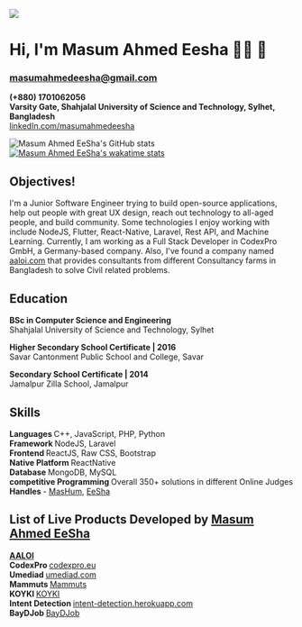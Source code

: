 <img src="https://github.com/masumahmedeesha/masumahmedeesha/blob/master/masum.jpeg" /> <br>

# Hi, I'm Masum Ahmed Eesha 👋🏾 🙂 <br>
###  masumahmedeesha@gmail.com <br>
<b> (+880) 1701062056 </b> <br>
<b> Varsity Gate, Shahjalal University of Science and Technology, Sylhet, Bangladesh </b> <br>
[linkedIn.com/masumahmedeesha](https://linkedin.com/in/masum-ahmed-eesha-11066614b)

![Masum Ahmed EeSha's GitHub stats](https://github-readme-stats.vercel.app/api?username=masumahmedeesha&count_private=true&show_icons=true&theme=cobalt)
[![Masum Ahmed EeSha's wakatime stats](https://github-readme-stats.vercel.app/api/wakatime?username=masumahmedeesha)](https://github.com/masumahmedeesha/github-readme-stats)

## Objectives!
I'm a Junior Software Engineer trying to build open-source applications, help out people with great UX design, reach out technology to all-aged people, and build community. Some technologies I enjoy working with include NodeJS, Flutter, React-Native, Laravel, Rest API, and Machine Learning. Currently, I am working as a Full Stack Developer in CodexPro GmbH, a Germany-based company. Also, I've found a company named [aaloi.com](https://aaloi.com) that provides consultants from different Consultancy farms in Bangladesh to solve Civil related problems.

## Education
  <b> BSc in Computer Science and Engineering </b> <br>
  Shahjalal University of Science and Technology, Sylhet <br>
  
  <b> Higher Secondary School Certificate | 2016 </b> <br>
  Savar Cantonment Public School and College, Savar <br>
  
  <b> Secondary School Certificate | 2014 </b> <br>
  Jamalpur Zilla School, Jamalpur <br>
  
## Skills
<b> Languages </b> C++, JavaScript, PHP, Python <br>
<b> Framework </b> NodeJS, Laravel <br>
<b> Frontend </b>  ReactJS, Raw CSS, Bootstrap <br>
<b> Native Platform </b>  ReactNative <br>
<b> Database </b>  MongoDB, MySQL <br>
<b> competitive Programming </b> Overall 350+ solutions in different Online Judges <br>
<b> Handles </b> - [MasHum](https://vjudge.net/user/MasHum), [EeSha](https://vjudge.net/user/EeSha)

## List of Live Products Developed by [Masum Ahmed EeSha](https://github.com/masumahmedeesha)
[<b> AALOI </b>](https://aaloi.com) <br>
<b> CodexPro </b> [codexpro.eu](https://codexpro.eu) <br>
<b> Umediad </b> [umediad.com](https://umediad.com) <br>
<b> Mammuts </b> [Mammuts](https://play.google.com/store/apps/details?id=com.mammuts) <br>
<b> KOYKI </b> [KOYKI](https://apps.apple.com/us/app/koyki/id1519676644) <br>
<b> Intent Detection </b> [intent-detection.herokuapp.com](https://intent-detection.herokuapp.com) <br>
<b> BayDJob </b> [BayDJob](https://apps.apple.com/il/app/baydjob/id1511388697)
